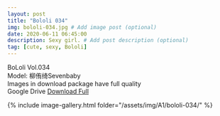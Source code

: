 ```yaml
---
layout: post
title: "Bololi 034"
img: bololi-034.jpg # Add image post (optional)
date: 2020-06-11 06:45:00
description: Sexy girl. # Add post description (optional)
tag: [cute, sexy, Bololi]
---
```

BoLoli Vol.034  
Model: 柳侑绮Sevenbaby                                 
Images in download package have full quality                    
Google Drive [Download Full](http://gestyy.com/eqpbSC)

{% include image-gallery.html folder="/assets/img/A1/bololi-034/" %}
